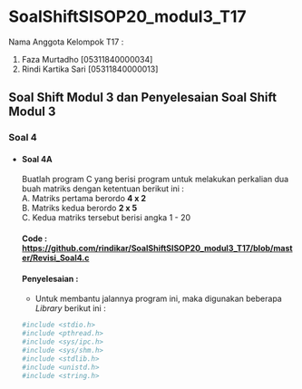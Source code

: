 # SoalShiftSISOP20_modul3_T17
Nama Anggota Kelompok T17 :
  1. Faza Murtadho [05311840000034]
  2. Rindi Kartika Sari [05311840000013]

## Soal Shift Modul 3 dan Penyelesaian Soal Shift Modul 3
### Soal 4
* #### Soal 4A
  Buatlah program C yang berisi program untuk melakukan perkalian dua buah matriks dengan ketentuan berikut ini : <br>
  A. Matriks pertama berordo __4 x 2__ <br>
  B. Matriks kedua berordo __2 x 5__ <br>
  C. Kedua matriks tersebut berisi angka 1 - 20 <br>
  #### Code : https://github.com/rindikar/SoalShiftSISOP20_modul3_T17/blob/master/Revisi_Soal4.c
  #### Penyelesaian :
  * Untuk membantu jalannya program ini, maka digunakan beberapa _Library_ berikut ini :
  ```bash
  #include <stdio.h>
  #include <pthread.h>
  #include <sys/ipc.h>
  #include <sys/shm.h>
  #include <stdlib.h>
  #include <unistd.h>
  #include <string.h>
  ```
